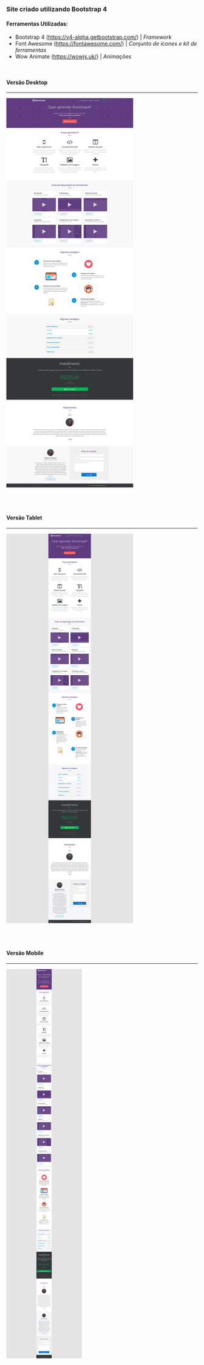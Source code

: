 ### Site criado utilizando Bootstrap 4

#### Ferramentas Utilizadas:

* Bootstrap 4 (https://v4-alpha.getbootstrap.com/) | *Framework*
* Font Awesome (https://fontawesome.com/) | *Conjunto de ícones e kit de ferramentas*
* Wow Animate (https://wowjs.uk/) | *Animações*

<br>

#### Versão Desktop 
***

![Blueprint Versão Desktop](https://raw.githubusercontent.com/RobsonVinicius/site-bootstrap4/master/thumbnail.jpg)

<br>
<br>

#### Versão Tablet
***

![Blueprint Versão Tablet](https://raw.githubusercontent.com/RobsonVinicius/site-bootstrap4/master/thumbnail-tablet.png)

<br>
<br>

#### Versão Mobile
***

![Blueprint Versão Mobile](https://raw.githubusercontent.com/RobsonVinicius/site-bootstrap4/master/thumbnail-mobile.png)

